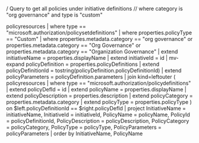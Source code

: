 / Query to get all policies under initiative definitions 
// where category is "org governance" and type is "custom"

policyresources
| where type == "microsoft.authorization/policysetdefinitions"
| where properties.policyType == "Custom"
| where properties.metadata.category == "org governance" 
    or properties.metadata.category == "Org Governance"
    or properties.metadata.category == "Organization Governance"
| extend initiativeName = properties.displayName
| extend initiativeId = id
| mv-expand policyDefinition = properties.policyDefinitions
| extend policyDefinitionId = tostring(policyDefinition.policyDefinitionId)
| extend policyParameters = policyDefinition.parameters
| join kind=leftouter (
    policyresources
    | where type == "microsoft.authorization/policydefinitions"
    | extend policyDefId = id
    | extend policyName = properties.displayName
    | extend policyDescription = properties.description
    | extend policyCategory = properties.metadata.category
    | extend policyType = properties.policyType
) on $left.policyDefinitionId == $right.policyDefId
| project 
    InitiativeName = initiativeName,
    InitiativeId = initiativeId,
    PolicyName = policyName,
    PolicyId = policyDefinitionId,
    PolicyDescription = policyDescription,
    PolicyCategory = policyCategory,
    PolicyType = policyType,
    PolicyParameters = policyParameters
| order by InitiativeName, PolicyName
